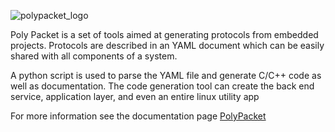 ![polypacket_logo](https://gitlab.com/mrt-public/tools/polypacket/-/raw/master/logo.png)

Poly Packet is a set of tools aimed at generating protocols from embedded projects. Protocols are described in an YAML document which can be easily shared with all components of a system.

A python script is used to parse the YAML file and generate C/C++ code as well as documentation. The code generation tool can create the back end service, application layer, and even an entire linux utility app


For more information see the documentation page [PolyPacket](https://mrt.readthedocs.io/en/latest/pages/polypacket/polypacket.html)
